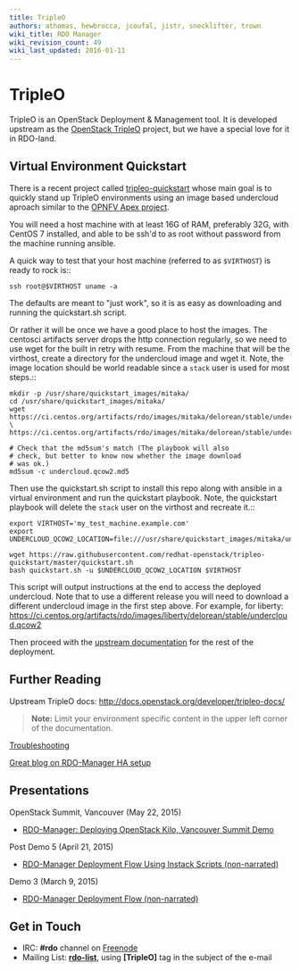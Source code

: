```yaml
---
title: TripleO
authors: athomas, hewbrocca, jcoufal, jistr, snecklifter, trown
wiki_title: RDO Manager
wiki_revision_count: 49
wiki_last_updated: 2016-01-11
---
```


# TripleO

TripleO is an OpenStack Deployment & Management tool. It is developed upstream as the [OpenStack TripleO](http://wiki.openstack.org/wiki/TripleO) project, but we have a special love for it in RDO-land.

## Virtual Environment Quickstart

There is a recent project called [tripleo-quickstart](https://github.com/redhat-openstack/tripleo-quickstart) whose main goal is to quickly stand up TripleO environments using an image based undercloud aproach similar to the [OPNFV Apex project](http://artifacts.opnfv.org/apex/docs/installation-instructions/).

You will need a host machine with at least 16G of RAM, preferably 32G,
with CentOS 7 installed, and able to be ssh'd to as root
without password from the machine running ansible.

A quick way to test that your host machine (referred to as `$VIRTHOST`) is
ready to rock is::

    ssh root@$VIRTHOST uname -a

The defaults are meant to "just work", so it is as easy as
downloading and running the quickstart.sh script.

Or rather it will be once we have a good place to host the
images. The centosci artifacts server drops the http connection
regularly, so we need to use wget for the built in retry with
resume. From the machine that will be the virthost, create a
directory for the undercloud image and wget it. Note, the
image location should be world readable since a ``stack`` user
is used for most steps.::

    mkdir -p /usr/share/quickstart_images/mitaka/
    cd /usr/share/quickstart_images/mitaka/
    wget https://ci.centos.org/artifacts/rdo/images/mitaka/delorean/stable/undercloud.qcow2.md5 \
    https://ci.centos.org/artifacts/rdo/images/mitaka/delorean/stable/undercloud.qcow2

    # Check that the md5sum's match (The playbook will also
    # check, but better to know now whether the image download
    # was ok.)
    md5sum -c undercloud.qcow2.md5

Then use the quickstart.sh script to install this repo along
with ansible in a virtual environment and run the quickstart
playbook. Note, the quickstart playbook will delete the ``stack``
user on the virthost and recreate it.::

    export VIRTHOST='my_test_machine.example.com'
    export UNDERCLOUD_QCOW2_LOCATION=file:///usr/share/quickstart_images/mitaka/undercloud.qcow2

    wget https://raw.githubusercontent.com/redhat-openstack/tripleo-quickstart/master/quickstart.sh
    bash quickstart.sh -u $UNDERCLOUD_QCOW2_LOCATION $VIRTHOST

This script will output instructions at the end to access the
deployed undercloud.  Note that to use a different release you will need to
download a different undercloud image in the first step above.
For example, for liberty:
https://ci.centos.org/artifacts/rdo/images/liberty/delorean/stable/undercloud.qcow2

Then proceed with the [upstream documentation](http://docs.openstack.org/developer/tripleo-docs/basic_deployment/basic_deployment_cli.html#upload-images) for the rest of the deployment.

## Further Reading

Upstream TripleO docs: <http://docs.openstack.org/developer/tripleo-docs/>

> **Note:** Limit your environment specific content in the upper left corner of the documentation.

[Troubleshooting](/tripleo/troubleshooting)

[Great blog on RDO-Manager HA setup](https://remote-lab.net/rdo-manager-ha-openstack-deployment/)

## Presentations

OpenStack Summit, Vancouver (May 22, 2015)

*   [RDO-Manager: Deploying OpenStack Kilo, Vancouver Summit Demo](http://youtu.be/731INn1GDmk)

Post Demo 5 (April 21, 2015)

*   [RDO-Manager Deployment Flow Using Instack Scripts (non-narrated)](http://youtu.be/TyK0df3mCM8)

Demo 3 (March 9, 2015)

*   [RDO-Manager Deployment Flow (non-narrated)](http://youtu.be/zKG-CB8WdTg)

## Get in Touch

*   IRC: **#rdo** channel on [Freenode](http://freenode.net)
*   Mailing List: [**rdo-list**](//www.redhat.com/mailman/listinfo/rdo-list), using **[TripleO]** tag in the subject of the e-mail
